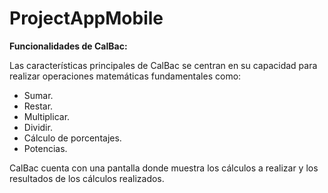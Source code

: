 # ProjectAppMobile

**Funcionalidades de CalBac:**    

Las características principales de CalBac se centran en su capacidad para realizar operaciones matemáticas fundamentales como:  
- Sumar. 
- Restar. 
- Multiplicar.
- Dividir.  
- Cálculo de porcentajes. 
- Potencias. 

CalBac cuenta con una pantalla donde muestra los cálculos a realizar y los resultados de los cálculos realizados.

